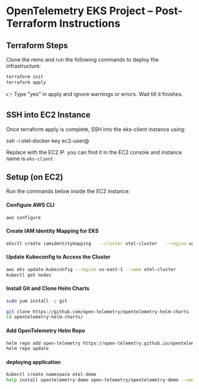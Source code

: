 # OpenTelemetry EKS Project – Post-Terraform Instructions

## Terraform Steps

Clone the remo and run the following commands to deploy the infrastructure:

```bash
terraform init
terraform apply
```

👉 Type "yes" in apply and ignore warnings or errors. Wait till it finishes.


## SSH into EC2 Instance

Once terraform apply is complete, SSH into the eks-client instance using:

ssh -i otel-docker-key ec2-user@<public-ip>

Replace <public-ip> with the EC2 IP. you can find it in the EC2 console and instance name is `eks-client`



## Setup (on EC2)

Run the commands below inside the EC2 instance:

#### Configure AWS CLI

```bash
aws configure
```

#### Create IAM Identity Mapping for EKS

```bash
eksctl create iamidentitymapping   --cluster otel-cluster   --region us-east-1   --arn arn:aws:iam::412134929535:role/eks-admin-role   --group system:masters   --username eks-admin
```

#### Update Kubeconfig to Access the Cluster

```bash
aws eks update-kubeconfig --region us-east-1 --name otel-cluster
kubectl get nodes
```


#### Install Git and Clone Helm Charts

```bash
sudo yum install -y git

git clone https://github.com/open-telemetry/opentelemetry-helm-charts
cd opentelemetry-helm-charts/
```

#### Add OpenTelemetry Helm Repo

```bash
helm repo add open-telemetry https://open-telemetry.github.io/opentelemetry-helm-charts
helm repo update
```


#### deploying application

```bash
kubectl create namespace otel-demo
help install opentelemetry-demo open-telemetry/opentelemetry-demo --namespace otel-demo
```